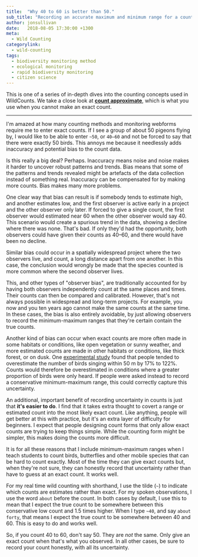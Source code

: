 ```yaml
---
title:  "Why 40 to 60 is better than 50."
sub_title: "Recording an accurate maximum and minimum range for a count is better than estimating an exact count."
author: jonsullivan
date:   2018-08-05 17:30:00 +1300
meta: 
  - Wild Counting
categorylink:
  - wild-counting
tags:
  - biodiversity monitoring method
  - ecological monitoring
  - rapid biodiversity monitoring
  - citizen science
---
```


<div class="well">
This is one of a series of in-depth dives into the counting concepts used in WildCounts. We take a close look at <a href="../wildcounts-shorthand-vocab/#type-count-approximate"><strong>count approximate</strong></a>, which is what you use when you cannot make an exact count.
</div>

---

I'm amazed at how many counting methods and monitoring webforms require me to enter exact counts. If I see a group of about 50 pigeons flying by, I would like to be able to enter `~50`, or `40–60` and not be forced to say that there were exactly 50 birds. This annoys me because it needlessly adds inaccuracy and potential bias to the count data. 

Is this really a big deal? Perhaps. Inaccuracy means noise and noise makes it harder to uncover robust patterns and trends. Bias means that some of the patterns and trends revealed might be artefacts of the data collection instead of something real. Inaccuracy can be compensated for by making more counts. Bias makes many more problems.

One clear way that bias can result is if somebody tends to estimate high, and another estimates low, and the first observer is active early in a project and the other observer only later. If forced to give a single count, the first observer would estimated near 60 when the other observer would say 40. This scenario would create a spurious trend in the data, showing a decline where there was none. That's bad. If only they'd had the opportunity, both observers could have given their counts as 40–60, and there would have been no decline.

Similar bias could occur in a spatially widespread project where the two observers live, and count, a long distance apart from one another. In this case, the conclusion would wrongly be made that the species counted is more common where the second observer lives.

This, and other types of "observer bias", are traditionally accounted for by having both observers independently count at the same places and times. Their counts can then be compared and calibrated. However, that's not always possible in widespread and long-term projects. For example, you now and you ten years ago cannot make the same counts at the same time. In these cases, the bias is also entirely avoidable, by just allowing observers to record the minimum-maximum ranges that they're certain contain the true counts.

Another kind of bias can occur when exact counts are more often made in some habitats or conditions, like open vegetation or sunny weather, and more estimated counts are made in other habitats or conditions, like thick forest, or on dusk. One <a href="https://doi.org/10.1642/0004-8038(2007)124[986:EAOTAD]2.0.CO;2">experimental study</a> found that people tended to overestimate the number of birds singing within 50 m by 17% to 122%. Counts would therefore be overestimated in conditions where a greater proportion of birds were only heard. If people were asked instead to record a conservative minimum-maximum range, this could correctly capture this uncertainty.

An additional, important benefit of recording uncertainty in counts is just that **it's easier to do**. I find that it takes extra thought to covert a range or estimated count into the most likely exact count. Like anything, people will get better at this with practice, but it's an extra layer of difficulty for beginners. I expect that people designing count forms that only allow exact counts are trying to keep things simple. While the counting form might be simpler, this makes doing the counts more difficult.

It is for all these reasons that I include minimum-maximum ranges when I teach students to count birds, butterflies and other mobile species that can be hard to count exactly. Most of the time they can give exact counts but, when they're not sure, they can honestly record that uncertainty rather than have to guess at an exact count. It works well.

For my real time wild counting with shorthand, I use the tilde (`~`) to indicate which counts are estimates rather than exact. For my spoken observations, I use the word `about` before the count. In both cases by default, I use this to mean that I expect the true count to be somewhere between this conservative low count and 1.5 times higher. When I type `~40`, and say `about forty`, that means I expect the true count to be somewhere between 40 and 60. This is easy to do and works well.

So, if you count 40 to 60, don't say 50. They are *not* the same. Only give an exact count when that's what you observed. In all other cases, be sure to record your count honestly, with all its uncertainty.
